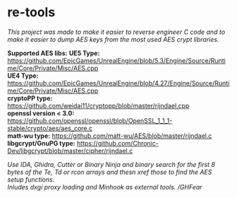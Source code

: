 # re-tools

*This project was made to make it easier to reverse engineer C code and to make it easier to dump AES keys from the most used AES crypt libraries.*

**Supported AES libs:**
**UE5 Type:** https://github.com/EpicGames/UnrealEngine/blob/5.3/Engine/Source/Runtime/Core/Private/Misc/AES.cpp <br>
**UE4 Type:** https://github.com/EpicGames/UnrealEngine/blob/4.27/Engine/Source/Runtime/Core/Private/Misc/AES.cpp <br>
**cryptoPP type:** https://github.com/weidai11/cryptopp/blob/master/rijndael.cpp <br>
**openssl version < 3.0:** https://github.com/openssl/openssl/blob/OpenSSL_1_1_1-stable/crypto/aes/aes_core.c <br>
**matt-wu type:** https://github.com/matt-wu/AES/blob/master/rijndael.c <br>
**libgcrypt/GnuPG type:** https://github.com/Chronic-Dev/libgcrypt/blob/master/cipher/rijndael.c <br>

*Use IDA, Ghidra, Cutter or Binary Ninja and binary search for the first 8 bytes of the Te, Td or rcon arrays and thesn xref those to find the AES setup functions.* <br>
*Inludes dxgi proxy loading and Minhook as external tools.*
*/GHFear*



